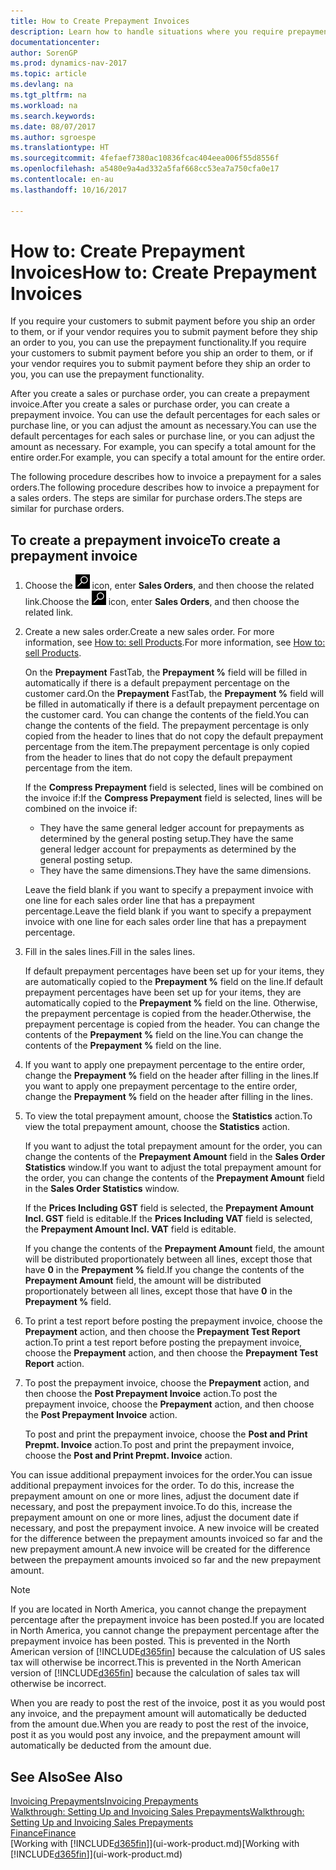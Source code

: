 ```yaml
---
title: How to Create Prepayment Invoices
description: Learn how to handle situations where you require prepayment, or your vendor does.
documentationcenter: 
author: SorenGP
ms.prod: dynamics-nav-2017
ms.topic: article
ms.devlang: na
ms.tgt_pltfrm: na
ms.workload: na
ms.search.keywords: 
ms.date: 08/07/2017
ms.author: sgroespe
ms.translationtype: HT
ms.sourcegitcommit: 4fefaef7380ac10836fcac404eea006f55d8556f
ms.openlocfilehash: a5480e9a4ad332a5faf668cc53ea7a750cfa0e17
ms.contentlocale: en-au
ms.lasthandoff: 10/16/2017

---
```

# <a name="how-to-create-prepayment-invoices"></a><span data-ttu-id="75ce9-103">How to: Create Prepayment Invoices</span><span class="sxs-lookup"><span data-stu-id="75ce9-103">How to: Create Prepayment Invoices</span></span>
<span data-ttu-id="75ce9-104">If you require your customers to submit payment before you ship an order to them, or if your vendor requires you to submit payment before they ship an order to you, you can use the prepayment functionality.</span><span class="sxs-lookup"><span data-stu-id="75ce9-104">If you require your customers to submit payment before you ship an order to them, or if your vendor requires you to submit payment before they ship an order to you, you can use the prepayment functionality.</span></span>  

<span data-ttu-id="75ce9-105">After you create a sales or purchase order, you can create a prepayment invoice.</span><span class="sxs-lookup"><span data-stu-id="75ce9-105">After you create a sales or purchase order, you can create a prepayment invoice.</span></span> <span data-ttu-id="75ce9-106">You can use the default percentages for each sales or purchase line, or you can adjust the amount as necessary.</span><span class="sxs-lookup"><span data-stu-id="75ce9-106">You can use the default percentages for each sales or purchase line, or you can adjust the amount as necessary.</span></span> <span data-ttu-id="75ce9-107">For example, you can specify a total amount for the entire order.</span><span class="sxs-lookup"><span data-stu-id="75ce9-107">For example, you can specify a total amount for the entire order.</span></span>  

<span data-ttu-id="75ce9-108">The following procedure describes how to invoice a prepayment for a sales orders.</span><span class="sxs-lookup"><span data-stu-id="75ce9-108">The following procedure describes how to invoice a prepayment for a sales orders.</span></span> <span data-ttu-id="75ce9-109">The steps are similar for purchase orders.</span><span class="sxs-lookup"><span data-stu-id="75ce9-109">The steps are similar for purchase orders.</span></span>  

## <a name="to-create-a-prepayment-invoice"></a><span data-ttu-id="75ce9-110">To create a prepayment invoice</span><span class="sxs-lookup"><span data-stu-id="75ce9-110">To create a prepayment invoice</span></span>  
1. <span data-ttu-id="75ce9-111">Choose the ![Search for Page or Report](media/ui-search/search_small.png "Search for Page or Report icon") icon, enter **Sales Orders**, and then choose the related link.</span><span class="sxs-lookup"><span data-stu-id="75ce9-111">Choose the ![Search for Page or Report](media/ui-search/search_small.png "Search for Page or Report icon") icon, enter **Sales Orders**, and then choose the related link.</span></span>  
2. <span data-ttu-id="75ce9-112">Create a new sales order.</span><span class="sxs-lookup"><span data-stu-id="75ce9-112">Create a new sales order.</span></span> <span data-ttu-id="75ce9-113">For more information, see [How to: sell Products](sales-how-sell-products.md).</span><span class="sxs-lookup"><span data-stu-id="75ce9-113">For more information, see [How to: sell Products](sales-how-sell-products.md).</span></span>  

    <span data-ttu-id="75ce9-114">On the **Prepayment** FastTab, the **Prepayment %** field will be filled in automatically if there is a default prepayment percentage on the customer card.</span><span class="sxs-lookup"><span data-stu-id="75ce9-114">On the **Prepayment** FastTab, the **Prepayment %** field will be filled in automatically if there is a default prepayment percentage on the customer card.</span></span> <span data-ttu-id="75ce9-115">You can change the contents of the field.</span><span class="sxs-lookup"><span data-stu-id="75ce9-115">You can change the contents of the field.</span></span> <span data-ttu-id="75ce9-116">The prepayment percentage is only copied from the header to lines that do not copy the default prepayment percentage from the item.</span><span class="sxs-lookup"><span data-stu-id="75ce9-116">The prepayment percentage is only copied from the header to lines that do not copy the default prepayment percentage from the item.</span></span>  

    <span data-ttu-id="75ce9-117">If the **Compress Prepayment** field is selected, lines will be combined on the invoice if:</span><span class="sxs-lookup"><span data-stu-id="75ce9-117">If the **Compress Prepayment** field is selected, lines will be combined on the invoice if:</span></span>  
    - <span data-ttu-id="75ce9-118">They have the same general ledger account for prepayments as determined by the general posting setup.</span><span class="sxs-lookup"><span data-stu-id="75ce9-118">They have the same general ledger account for prepayments as determined by the general posting setup.</span></span>  
    - <span data-ttu-id="75ce9-119">They have the same dimensions.</span><span class="sxs-lookup"><span data-stu-id="75ce9-119">They have the same dimensions.</span></span>  

    <span data-ttu-id="75ce9-120">Leave the field blank if you want to specify a prepayment invoice with one line for each sales order line that has a prepayment percentage.</span><span class="sxs-lookup"><span data-stu-id="75ce9-120">Leave the field blank if you want to specify a prepayment invoice with one line for each sales order line that has a prepayment percentage.</span></span>  

3. <span data-ttu-id="75ce9-121">Fill in the sales lines.</span><span class="sxs-lookup"><span data-stu-id="75ce9-121">Fill in the sales lines.</span></span>  

    <span data-ttu-id="75ce9-122">If default prepayment percentages have been set up for your items, they are automatically copied to the **Prepayment %** field on the line.</span><span class="sxs-lookup"><span data-stu-id="75ce9-122">If default prepayment percentages have been set up for your items, they are automatically copied to the **Prepayment %** field on the line.</span></span> <span data-ttu-id="75ce9-123">Otherwise, the prepayment percentage is copied from the header.</span><span class="sxs-lookup"><span data-stu-id="75ce9-123">Otherwise, the prepayment percentage is copied from the header.</span></span> <span data-ttu-id="75ce9-124">You can change the contents of the **Prepayment %** field on the line.</span><span class="sxs-lookup"><span data-stu-id="75ce9-124">You can change the contents of the **Prepayment %** field on the line.</span></span>  
4. <span data-ttu-id="75ce9-125">If you want to apply one prepayment percentage to the entire order, change the **Prepayment %** field on the header after filling in the lines.</span><span class="sxs-lookup"><span data-stu-id="75ce9-125">If you want to apply one prepayment percentage to the entire order, change the **Prepayment %** field on the header after filling in the lines.</span></span>  
5. <span data-ttu-id="75ce9-126">To view the total prepayment amount, choose the **Statistics** action.</span><span class="sxs-lookup"><span data-stu-id="75ce9-126">To view the total prepayment amount, choose the **Statistics** action.</span></span>

    <span data-ttu-id="75ce9-127">If you want to adjust the total prepayment amount for the order, you can change the contents of the **Prepayment Amount** field in the **Sales Order Statistics** window.</span><span class="sxs-lookup"><span data-stu-id="75ce9-127">If you want to adjust the total prepayment amount for the order, you can change the contents of the **Prepayment Amount** field in the **Sales Order Statistics** window.</span></span>  

    <span data-ttu-id="75ce9-128">If the **Prices Including GST** field is selected, the **Prepayment Amount Incl. GST** field is editable.</span><span class="sxs-lookup"><span data-stu-id="75ce9-128">If the **Prices Including VAT** field is selected, the **Prepayment Amount Incl. VAT** field is editable.</span></span>  

    <span data-ttu-id="75ce9-129">If you change the contents of the **Prepayment Amount** field, the amount will be distributed proportionately between all lines, except those that have **0** in the **Prepayment %** field.</span><span class="sxs-lookup"><span data-stu-id="75ce9-129">If you change the contents of the **Prepayment Amount** field, the amount will be distributed proportionately between all lines, except those that have **0** in the **Prepayment %** field.</span></span>  
6. <span data-ttu-id="75ce9-130">To print a test report before posting the prepayment invoice, choose the **Prepayment** action, and then choose the **Prepayment Test Report** action.</span><span class="sxs-lookup"><span data-stu-id="75ce9-130">To print a test report before posting the prepayment invoice, choose the **Prepayment** action, and then choose the **Prepayment Test Report** action.</span></span>  
7. <span data-ttu-id="75ce9-131">To post the prepayment invoice, choose the **Prepayment** action, and then choose the **Post Prepayment Invoice** action.</span><span class="sxs-lookup"><span data-stu-id="75ce9-131">To post the prepayment invoice, choose the **Prepayment** action, and then choose the **Post Prepayment Invoice** action.</span></span>  

    <span data-ttu-id="75ce9-132">To post and print the prepayment invoice, choose the **Post and Print Prepmt. Invoice** action.</span><span class="sxs-lookup"><span data-stu-id="75ce9-132">To post and print the prepayment invoice, choose the **Post and Print Prepmt. Invoice** action.</span></span>  

<span data-ttu-id="75ce9-133">You can issue additional prepayment invoices for the order.</span><span class="sxs-lookup"><span data-stu-id="75ce9-133">You can issue additional prepayment invoices for the order.</span></span> <span data-ttu-id="75ce9-134">To do this, increase the prepayment amount on one or more lines, adjust the document date if necessary, and post the prepayment invoice.</span><span class="sxs-lookup"><span data-stu-id="75ce9-134">To do this, increase the prepayment amount on one or more lines, adjust the document date if necessary, and post the prepayment invoice.</span></span> <span data-ttu-id="75ce9-135">A new invoice will be created for the difference between the prepayment amounts invoiced so far and the new prepayment amount.</span><span class="sxs-lookup"><span data-stu-id="75ce9-135">A new invoice will be created for the difference between the prepayment amounts invoiced so far and the new prepayment amount.</span></span>  

> [!NOTE]  
>  <span data-ttu-id="75ce9-136">If you are located in North America, you cannot change the prepayment percentage after the prepayment invoice has been posted.</span><span class="sxs-lookup"><span data-stu-id="75ce9-136">If you are located in North America, you cannot change the prepayment percentage after the prepayment invoice has been posted.</span></span> <span data-ttu-id="75ce9-137">This is prevented in the North American version of [!INCLUDE[d365fin](includes/d365fin_md.md)] because the calculation of US sales tax will otherwise be incorrect.</span><span class="sxs-lookup"><span data-stu-id="75ce9-137">This is prevented in the North American version of [!INCLUDE[d365fin](includes/d365fin_md.md)] because the calculation of sales tax will otherwise be incorrect.</span></span>  

 <span data-ttu-id="75ce9-138">When you are ready to post the rest of the invoice, post it as you would post any invoice, and the prepayment amount will automatically be deducted from the amount due.</span><span class="sxs-lookup"><span data-stu-id="75ce9-138">When you are ready to post the rest of the invoice, post it as you would post any invoice, and the prepayment amount will automatically be deducted from the amount due.</span></span>  

## <a name="see-also"></a><span data-ttu-id="75ce9-139">See Also</span><span class="sxs-lookup"><span data-stu-id="75ce9-139">See Also</span></span>  
[<span data-ttu-id="75ce9-140">Invoicing Prepayments</span><span class="sxs-lookup"><span data-stu-id="75ce9-140">Invoicing Prepayments</span></span>](finance-invoice-prepayments.md)  
[<span data-ttu-id="75ce9-141">Walkthrough: Setting Up and Invoicing Sales Prepayments</span><span class="sxs-lookup"><span data-stu-id="75ce9-141">Walkthrough: Setting Up and Invoicing Sales Prepayments</span></span>](walkthrough-setting-up-and-invoicing-sales-prepayments.md)  
[<span data-ttu-id="75ce9-142">Finance</span><span class="sxs-lookup"><span data-stu-id="75ce9-142">Finance</span></span>](finance.md)  
<span data-ttu-id="75ce9-143">[Working with [!INCLUDE[d365fin](includes/d365fin_md.md)]](ui-work-product.md)</span><span class="sxs-lookup"><span data-stu-id="75ce9-143">[Working with [!INCLUDE[d365fin](includes/d365fin_md.md)]](ui-work-product.md)</span></span>

